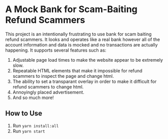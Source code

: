 # A Mock Bank for Scam-Baiting Refund Scammers

This project is an intentionally frustrating to use bank for scam baiting refund scammers. It looks and operates like a real bank however all of the account information and data is mocked and no transactions are actually happening. It supports several features such as:

1) Adjustable page load times to make the website appear to be extremely slow.
2) Repeatable HTML elements that make it impossible for refund scammers to inspect the page and change html.
3) The ability to set a transparant overlay in order to make it difficult for refund scammers to change html.
4) Annoyingly placed advertisement.
5) And so much more!

## How to Use

1) Run `yarn install:all`
2) Run `yarn start`
